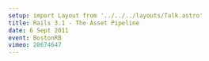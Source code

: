 ```yaml
---
setup: import Layout from '../../../layouts/Talk.astro'
title: Rails 3.1 - The Asset Pipeline
date: 6 Sept 2011
event: BostonRB
vimeo: 28674647
---
```


